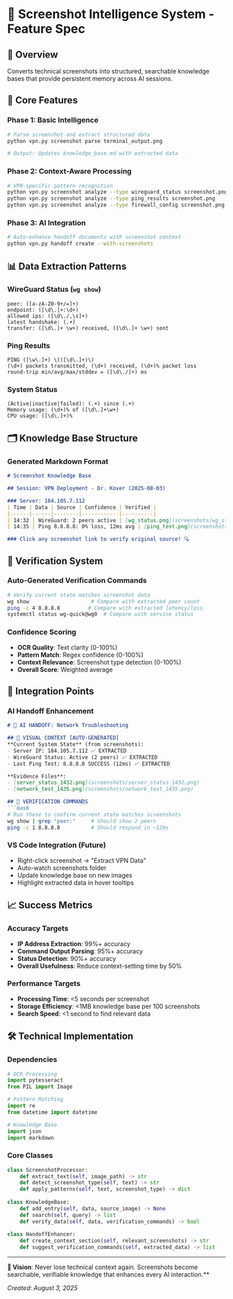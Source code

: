 # 📸 Screenshot Intelligence System - Feature Spec

## 🎯 Overview
Converts technical screenshots into structured, searchable knowledge bases that provide persistent memory across AI sessions.

## 🔧 Core Features

### Phase 1: Basic Intelligence
```bash
# Parse screenshot and extract structured data
python vpn.py screenshot parse terminal_output.png

# Output: Updates knowledge_base.md with extracted data
```

### Phase 2: Context-Aware Processing
```bash
# VPN-specific pattern recognition
python vpn.py screenshot analyze --type wireguard_status screenshot.png
python vpn.py screenshot analyze --type ping_results screenshot.png
python vpn.py screenshot analyze --type firewall_config screenshot.png
```

### Phase 3: AI Integration
```bash
# Auto-enhance handoff documents with screenshot context
python vpn.py handoff create --with-screenshots
```

## 📊 Data Extraction Patterns

### WireGuard Status (`wg show`)
```regex
peer: ([a-zA-Z0-9+/=]+)
endpoint: ([\d\.]+:\d+)
allowed ips: ([\d\./,\s]+)
latest handshake: (.+)
transfer: ([\d\.]+ \w+) received, ([\d\.]+ \w+) sent
```

### Ping Results
```regex
PING ([\w\.]+) \(([\d\.]+)\)
(\d+) packets transmitted, (\d+) received, (\d+)% packet loss
round-trip min/avg/max/stddev = ([\d\./]+) ms
```

### System Status
```regex
(Active|inactive|failed): (.+) since (.+)
Memory usage: (\d+)% of ([\d\.]+\w+)
CPU usage: ([\d\.]+)%
```

## 🗂️ Knowledge Base Structure

### Generated Markdown Format
```markdown
# Screenshot Knowledge Base

## Session: VPN Deployment - Dr. Kover (2025-08-03)

### Server: 184.105.7.112
| Time | Data | Source | Confidence | Verified |
|------|------|--------|------------|----------|
| 14:32 | WireGuard: 2 peers active | [wg_status.png](screenshots/wg_status_20250803_1432.png) | 95% | ✅ |
| 14:35 | Ping 8.8.8.8: 0% loss, 12ms avg | [ping_test.png](screenshots/ping_test_20250803_1435.png) | 98% | ✅ |

### Click any screenshot link to verify original source! 🔍
```

## 🔗 Verification System

### Auto-Generated Verification Commands
```bash
# Verify current state matches screenshot data
wg show                    # Compare with extracted peer count
ping -c 4 8.8.8.8         # Compare with extracted latency/loss
systemctl status wg-quick@wg0  # Compare with service status
```

### Confidence Scoring
- **OCR Quality**: Text clarity (0-100%)
- **Pattern Match**: Regex confidence (0-100%)  
- **Context Relevance**: Screenshot type detection (0-100%)
- **Overall Score**: Weighted average

## 🎯 Integration Points

### AI Handoff Enhancement
```markdown
# 🤖 AI HANDOFF: Network Troubleshooting

## 📸 VISUAL CONTEXT [AUTO-GENERATED]
**Current System State** (from screenshots):
- Server IP: 184.105.7.112 ✅ EXTRACTED  
- WireGuard Status: Active (2 peers) ✅ EXTRACTED
- Last Ping Test: 8.8.8.8 SUCCESS (12ms) ✅ EXTRACTED

**Evidence Files**:
- [server_status_1432.png](screenshots/server_status_1432.png)
- [network_test_1435.png](screenshots/network_test_1435.png)

## 🔄 VERIFICATION COMMANDS
```bash
# Run these to confirm current state matches screenshots
wg show | grep "peer:"     # Should show 2 peers
ping -c 1 8.8.8.8          # Should respond in ~12ms
```

### VS Code Integration (Future)
- Right-click screenshot → "Extract VPN Data"
- Auto-watch screenshots folder
- Update knowledge base on new images
- Highlight extracted data in hover tooltips

## 📈 Success Metrics

### Accuracy Targets
- **IP Address Extraction**: 99%+ accuracy
- **Command Output Parsing**: 95%+ accuracy  
- **Status Detection**: 90%+ accuracy
- **Overall Usefulness**: Reduce context-setting time by 50%

### Performance Targets
- **Processing Time**: <5 seconds per screenshot
- **Storage Efficiency**: <1MB knowledge base per 100 screenshots
- **Search Speed**: <1 second to find relevant data

## 🛠️ Technical Implementation

### Dependencies
```python
# OCR Processing
import pytesseract
from PIL import Image

# Pattern Matching  
import re
from datetime import datetime

# Knowledge Base
import json
import markdown
```

### Core Classes
```python
class ScreenshotProcessor:
    def extract_text(self, image_path) -> str
    def detect_screenshot_type(self, text) -> str
    def apply_patterns(self, text, screenshot_type) -> dict
    
class KnowledgeBase:
    def add_entry(self, data, source_image) -> None
    def search(self, query) -> list
    def verify_data(self, data, verification_commands) -> bool
    
class HandoffEnhancer:
    def create_context_section(self, relevant_screenshots) -> str
    def suggest_verification_commands(self, extracted_data) -> list
```

---

**🎯 Vision**: Never lose technical context again. Screenshots become searchable, verifiable knowledge that enhances every AI interaction.**

*Created: August 3, 2025*
